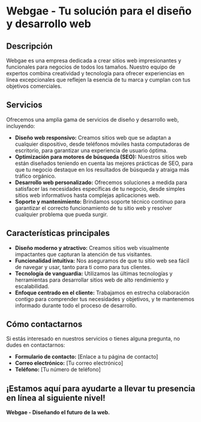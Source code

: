 # Webgae - Tu solución para el diseño y desarrollo web

## Descripción

Webgae es una empresa dedicada a crear sitios web impresionantes y funcionales para negocios de todos los tamaños.  Nuestro equipo de expertos combina creatividad y tecnología para ofrecer experiencias en línea excepcionales que reflejen la esencia de tu marca y cumplan con tus objetivos comerciales.

## Servicios

Ofrecemos una amplia gama de servicios de diseño y desarrollo web, incluyendo:

* **Diseño web responsivo:** Creamos sitios web que se adaptan a cualquier dispositivo, desde teléfonos móviles hasta computadoras de escritorio, para garantizar una experiencia de usuario óptima.
* **Optimización para motores de búsqueda (SEO):** Nuestros sitios web están diseñados teniendo en cuenta las mejores prácticas de SEO, para que tu negocio destaque en los resultados de búsqueda y atraiga más tráfico orgánico.
* **Desarrollo web personalizado:** Ofrecemos soluciones a medida para satisfacer las necesidades específicas de tu negocio, desde simples sitios web informativos hasta complejas aplicaciones web.
* **Soporte y mantenimiento:** Brindamos soporte técnico continuo para garantizar el correcto funcionamiento de tu sitio web y resolver cualquier problema que pueda surgir.

## Características principales

* **Diseño moderno y atractivo:** Creamos sitios web visualmente impactantes que capturan la atención de tus visitantes.
* **Funcionalidad intuitiva:** Nos aseguramos de que tu sitio web sea fácil de navegar y usar, tanto para ti como para tus clientes.
* **Tecnología de vanguardia:** Utilizamos las últimas tecnologías y herramientas para desarrollar sitios web de alto rendimiento y escalabilidad.
* **Enfoque centrado en el cliente:** Trabajamos en estrecha colaboración contigo para comprender tus necesidades y objetivos, y te mantenemos informado durante todo el proceso de desarrollo.

## Cómo contactarnos

Si estás interesado en nuestros servicios o tienes alguna pregunta, no dudes en contactarnos:

* **Formulario de contacto:** [Enlace a tu página de contacto]
* **Correo electrónico:** [Tu correo electrónico]
* **Teléfono:** [Tu número de teléfono]

## ¡Estamos aquí para ayudarte a llevar tu presencia en línea al siguiente nivel!

**Webgae - Diseñando el futuro de la web.**

